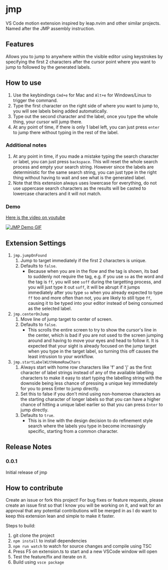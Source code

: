# jmp
VS Code motion extension inspired by leap.nvim and other similar projects. Named after the JMP assembly instruction.


## Features
Allows you to jump to anywhere within the visible editor using keystrokes by specifying the first 2 characters after the cursor point where you want to jump to followed by the generated labels.


## How to use
1. Use the keybindings `Cmd+e` for Mac and `Alt+e` for Windows/Linux to trigger the command.
1. Type the first character on the right side of where you want to jump to, you will see labels being added automatically.
1. Type out the second character and the label, once you type the whole thing, your cursor will jump there.
1. At any point of time, if there is only 1 label left, you can just press `enter` to jump there without typing in the rest of the label.

### Additional notes
1. At any point in time, if you made a mistake typing the search character or label, you can just press `backspace`. This will reset the whole search process and empty your search string. However since the labels are deterministic for the same search string, you can just type in the right thing without having to wait and see what is the generated label.
1. Note that this extension always uses lowercase for everything, do not use uppercase search characters as the results will be casted to lowercase characters and it will not match.


### Demo
[Here is the video on youtube](https://youtu.be/NB7XIcx4Pk8)

[![JMP Demo GIF](./demo.gif)](https://youtu.be/NB7XIcx4Pk8)


## Extension Settings
1. `jmp.jumpOnFound`
    1. Jump to target immediately if the first 2 characters is unique.
    1. Defaults to `false`.
        - Because when you are in the flow and the tag is shown, its bad to suddenly not require the tag, e.g. if you use `so` as the word and the tag is `ff`, you will see `soff` during the targetting process, and you will just type it out `soff`, it will be abrupt if it jumps immediately after you type `so` when you already expected to type `ff` too and more often than not, you are likely to still type `ff`, causing it to be typed into your editor instead of being consumed as the selected label.
1. `jmp.centerOnJump`
    1. Move line of jump target to center of screen.
    1. Defaults to `false`.
        - This scrolls the entire screen to try to show the cursor's line in the center, which is bad if you are not used to the screen jumping around and having to move your eyes and head to follow it. It is expected that your sight is already focused on the jump target when you type in the target label, so turning this off causes the least intrusion to your workflow.
1. `jmp.startLabelWithHomeRowChars`
    1. Always start with home row characters like 'f' and 'j' as the first character of label strings instead of any of the available labelling characters to make it easy to start typing the labelling string with the downside being less chance of pressing a unique key immediately for you to press Enter to jump directly.
    1. Set this to false if you don't mind using non-homerow characters as the starting character of longer labels so that you can have a higher chance of hitting a unique label earlier so that you can press `Enter` to jump directly.
    1. Defaults to `true`.
        - This is in line with the design decision to do refinement style search where the labels you type in become increasingly specific, starting from a common character.


## Release Notes
### 0.0.1
Initial release of jmp


## How to contribute
Create an issue or fork this project! For bug fixes or feature requests, please create an issue first so that I know you will be working on it, and wait for an approval that any potential contributions will be merged in as I do want to keep this extension lean and simple to make it faster.

Steps to build:
1. git clone the project
1. `npm install` to install dependencies
1. `npm run watch` to watch for source changes and compile using TSC
1. Press F5 on extension.ts to start and a new VSCode window will open
1. Test the feature/fix and iterate on it.
1. Build using `vsce package`